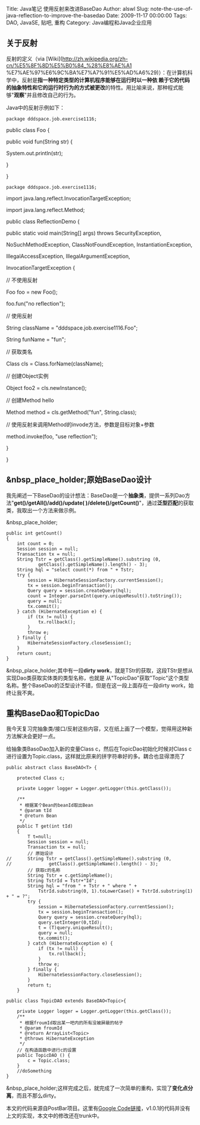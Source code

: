 Title: Java笔记 使用反射来改进BaseDao
Author: alswl
Slug: note-the-use-of-java-reflection-to-improve-the-basedao
Date: 2009-11-17 00:00:00
Tags: DAO, JavaSE, 贴吧, 重构
Category: Java编程和Java企业应用

## 关于反射

反射的定义（via [Wiki](http://zh.wikipedia.org/zh-cn/%E5%8F%8D%E5%B0%84_%28%E8%AE%A1
%E7%AE%97%E6%9C%BA%E7%A7%91%E5%AD%A6%29)）：在计算机科学中，反射是**指一种特定类型的计算机程序能够在运行时以一种依
赖于它的代码的抽象特性和它的运行时行为的方式被更改**的特性。用比喻来说，那种程式能够"**观察**"并且修改自己的行为。

Java中的反射示例如下：

    
    package dddspace.job.exercise1116;

public class Foo {

public void fun(String str) {

System.out.println(str);

}

}

    
    package dddspace.job.exercise1116;

import java.lang.reflect.InvocationTargetException;

import java.lang.reflect.Method;

public class ReflectionDemo {

public static void main(String[] args) throws SecurityException,

NoSuchMethodException, ClassNotFoundException, InstantiationException,

IllegalAccessException, IllegalArgumentException,

InvocationTargetException {

// 不使用反射

Foo foo = new Foo();

foo.fun("no reflection");

  
// 使用反射

String className = "dddspace.job.exercise1116.Foo";

String funName = "fun";

// 获取类名

Class cls = Class.forName(className);

// 创建Object实例

Object foo2 = cls.newInstance();

// 创建Method hello

Method method = cls.getMethod("fun", String.class);

// 使用反射来调用Method的invode方法，参数是目标对象+参数

method.invoke(foo, "use reflection");

}

}

## &nbsp_place_holder;原始BaseDao设计

我先阐述一下BaseDao的设计想法：BaseDao是一个**抽象类**，提供一系列Dao方法"**get()/getAll()/add()/update(
)/delete()/getCount()**"，通过**泛型匹配**的获取类，我取出一个方法来做示例。

&nbsp_place_holder;

    
    public int getCount()
    {
    	int count = 0;
    	Session session = null;
    	Transaction tx = null;
    	String Tstr = getClass().getSimpleName().substring (0,
    			getClass().getSimpleName().length() - 3);
    	String hql = "select count(*) from " + Tstr;
    	try {
    		session = HibernateSessionFactory.currentSession();
    		tx = session.beginTransaction();
    		Query query = session.createQuery(hql);
    		count = Integer.parseInt(query.uniqueResult().toString());
    		query = null;
    		tx.commit();
    	} catch (HibernateException e) {
    		if (tx != null) {
    			tx.rollback();
    		}
    		throw e;
    	} finally {
    		HibernateSessionFactory.closeSession();
    	}				
    	return count;
    }

&nbsp_place_holder;其中有一段**dirty work**，就是TStr的获取，这段TStr是想从实现Dao类获取实体类的类型名称，也就是
从"TopicDao"获取"Topic"这个类型名称。整个BaseDao的泛型设计不错，但是在这一段上面存在一段dirty work，始终让我不爽。

## 重构BaseDao和TopicDao

我今天复习完抽象类/接口/反射这些内容，又在纸上画了一个模型，觉得用这种新方法解决会更好一点。

给抽象类BasoDao加入新的变量Class c，然后在TopicDao初始化时候对Class
c进行设置为Topic.class，这样就比原来的拼字符串好的多。耦合也显得漂亮了

    
    public abstract class BaseDAO<T> {
    	
    	protected Class c;
    	
    	private Logger logger = Logger.getLogger(this.getClass());
    	
    	/**
    	 * 根据某个Bean的beanId取出Bean
    	 * @param tId
    	 * @return Bean
    	 */
    	public T get(int tId)
    	{
    		T t=null;
    		Session session = null;
    		Transaction tx = null;
    		// 原始设计
    //		String Tstr = getClass().getSimpleName().substring (0,
    //				getClass().getSimpleName().length() - 3);
    		// 获取c的名称
    		String Tstr = c.getSimpleName();
    		String TstrId = Tstr+"Id";
    		String hql = "from " + Tstr + " where " +
    			TstrId.substring(0, 1).toLowerCase() + TstrId.substring(1) + " = ?";
    		try {
    			session = HibernateSessionFactory.currentSession();
    			tx = session.beginTransaction();
    			Query query = session.createQuery(hql);
    			query.setInteger(0,tId);
    			t = (T)query.uniqueResult();
    			query = null;
    			tx.commit();
    		} catch (HibernateException e) {
    			if (tx != null) {
    				tx.rollback();
    			}
    			throw e;
    		} finally {
    			HibernateSessionFactory.closeSession();
    		}		
    		return t;
    	}
    
    public class TopicDAO extends BaseDAO<Topic>{
    		
    	private Logger logger = Logger.getLogger(this.getClass());
    	/**
    	 * 根据froumId取出某一吧内的所有没被屏蔽的帖子
    	 * @param froumId
    	 * @return ArrayList<Topic> 
    	 * @throws HibernateException
    	 */
    	// 在构造函数中进行c的设置
    	public TopicDAO () {
    		c = Topic.class;
    	}
    	//doSomething
    }

&nbsp_place_holder;这样完成之后，就完成了一次简单的重构，实现了**变化点分离**，而且不那么dirty。

本文的代码来源自PostBar项目。这里有[Google
Code链接](http://code.google.com/p/postbar/)，v1.0.1的代码并没有上文的实现，本文中的修改还在trunk中。

